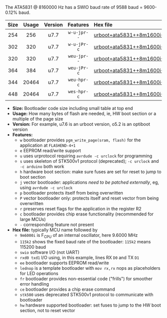 The ATA5831 @ 8160000 Hz has a SWIO baud rate of 9588 baud = 9600-0.12% baud.

|Size|Usage|Version|Features|Hex file|
|:-:|:-:|:-:|:-:|:--|
|254|256|u7.7|`w-u-jpr--`|[urboot+ata5831++8m1600i++++9k6_swio_rxb0_txb1_lednop.hex](https://raw.githubusercontent.com/stefanrueger/urboot.hex/main/mcus/ata5831/internal_oscillator/fint++8m1600_Hz/br++++9k6_bps/urboot+ata5831++8m1600i++++9k6_swio_rxb0_txb1_lednop.hex)|
|302|320|u7.7|`w-u-jPr-c`|[urboot+ata5831++8m1600i++++9k6_swio_rxb0_txb1_lednop_fr_ce.hex](https://raw.githubusercontent.com/stefanrueger/urboot.hex/main/mcus/ata5831/internal_oscillator/fint++8m1600_Hz/br++++9k6_bps/urboot+ata5831++8m1600i++++9k6_swio_rxb0_txb1_lednop_fr_ce.hex)|
|320|320|u7.7|`weu-jpr--`|[urboot+ata5831++8m1600i++++9k6_swio_rxb0_txb1_ee_lednop.hex](https://raw.githubusercontent.com/stefanrueger/urboot.hex/main/mcus/ata5831/internal_oscillator/fint++8m1600_Hz/br++++9k6_bps/urboot+ata5831++8m1600i++++9k6_swio_rxb0_txb1_ee_lednop.hex)|
|364|384|u7.7|`weu-jPr-c`|[urboot+ata5831++8m1600i++++9k6_swio_rxb0_txb1_ee_lednop_fr_ce.hex](https://raw.githubusercontent.com/stefanrueger/urboot.hex/main/mcus/ata5831/internal_oscillator/fint++8m1600_Hz/br++++9k6_bps/urboot+ata5831++8m1600i++++9k6_swio_rxb0_txb1_ee_lednop_fr_ce.hex)|
|344|20464|u7.7|`weu-hpr-c`|[urboot+ata5831++8m1600i++++9k6_swio_rxb0_txb1_ee_lednop_fr_ce_hw.hex](https://raw.githubusercontent.com/stefanrueger/urboot.hex/main/mcus/ata5831/internal_oscillator/fint++8m1600_Hz/br++++9k6_bps/urboot+ata5831++8m1600i++++9k6_swio_rxb0_txb1_ee_lednop_fr_ce_hw.hex)|
|448|20464|u7.7|`wes-hpr-c`|[urboot+ata5831++8m1600i++++9k6_swio_rxb0_txb1_ee_lednop_fr_ce_stk500_hw.hex](https://raw.githubusercontent.com/stefanrueger/urboot.hex/main/mcus/ata5831/internal_oscillator/fint++8m1600_Hz/br++++9k6_bps/urboot+ata5831++8m1600i++++9k6_swio_rxb0_txb1_ee_lednop_fr_ce_stk500_hw.hex)|

- **Size:** Bootloader code size including small table at top end
- **Usage:** How many bytes of flash are needed, ie, HW boot section or a multiple of the page size
- **Version:** For example, u7.6 is an urboot version, o5.2 is an optiboot version
- **Features:**
  + `w` bootloader provides `pgm_write_page(sram, flash)` for the application at `FLASHEND-4+1`
  + `e` EEPROM read/write support
  + `u` uses urprotocol requiring `avrdude -c urclock` for programming
  + `s` uses skeleton of STK500v1 protocol (deprecated); `-c urclock` and `-c arduino` both work
  + `h` hardware boot section: make sure fuses are set for reset to jump to boot section
  + `j` vector bootloader: applications *need to be patched externally*, eg, using `avrdude -c urclock`
  + `p` bootloader protects itself from being overwritten
  + `P` vector bootloader only: protects itself and reset vector from being overwritten
  + `r` preserves reset flags for the application in the register R2
  + `c` bootloader provides chip erase functionality (recommended for large MCUs)
  + `-` corresponding feature not present
- **Hex file:** typically MCU name followed by
  + `9m6000i` is F<sub>CPU</sub> of an internal oscillator, here 9.6000 MHz
  + `115k2` shows the fixed baud rate of the bootloader: `115k2` means 115200 baud
  + `swio` software I/O (not UART)
  + `rxd0 txd1` I/O using, in this example, lines RX `D0` and TX `D1`
  + `ee` bootloader supports EEPROM read/write
  + `lednop` is a template bootloader with `mov rx,rx` nops as placeholders for LED operations
  + `fr` bootloader provides non-essential code ("frills") for smoother error handling
  + `ce` bootloader provides a chip erase command
  + `stk500` uses deprecated STK500v1 protocol to communicate with bootloader
  + `hw` hardware supported bootloader: set fuses to jump to the HW boot section, not to reset vector
